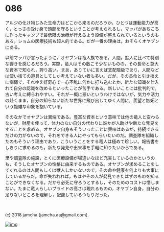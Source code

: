 # 086

アルジの化け物じみた生命力はどこから来るのだろうか。ひとつは運動能力が高く，とっさの受け身で頭部を守るということが考えられるし，マッパがあちこちに作ったキャンプで最低限の治療が行えるよう設備が整えられているというのもある。ショムの医療技術も超人的である。だが一番の理由は，おそらくオヤブンにある。  

以前マッパが言ったように，オヤブンは竜人族である。人間，獣人に比べて特別な響きを感じるだろう。実際，竜人はその数こそ少ないものの，その長命と莫大な資本で知られ，誇り高い。まあ，ありていに言えば支配階級であり，人間などは使い捨ての道具としてしか考えていない者も多い。だが，その長命と引き換えに病弱で，それゆえ好奇心で一心不乱に何かに打ち込むとか，新たな知識を仕入れて自分の認識を改めるといったことが苦手である。新しいことには批判的で，古い考えに縛られやすい。それが一概に悪いというわけではないが，気力や活力の赴くまま，自分の知らない新たな世界に飛び出してゆく人間に，羨望と嫉妬という複雑な印象を抱いている。  

そのなかでオヤブンは異端である。豊富な資本という意味では他の竜人と変わらないが，財産を使って，体力のない自分の代わりに誰かが人助けや新たな発見をすることを求める。オヤブン自身もそういったことに興味はあるが，持続できるだけの力がないので，それをできる人にやってもらいたいのだ。調査隊を組織したのもそういう理由であり，こういうことをする竜人は極めて珍しい。報告書をしきりに求めるのも，新たな発見や出来事を手軽に知りたいからである。  

里や調査隊の施設，とくに医療設備が場違いなほど充実しているのかというのも，そうしたオヤブンの性格に由来するものである。オヤブンが求めることをしてくれるのは人間もしくは獣人しかいないので，その命や健康を何よりも大事にしているからだ。命が失われれば，もはやその人が発見できたはずのものを知ることができなくなる。だから必死に守ろうとするし，そのためのコストは惜しまない。たまに竜人らしいプライドの高さは現れるものの，オヤブン自身，自分の足りないところを理解し，配慮しているつもりだった。  

<br>  
<br>  
(c) 2018 jamcha (jamcha.aa@gmail.com).  

[![img](http://i.creativecommons.org/l/by-nc-sa/4.0/88x31.png)](http://creativecommons.org/licenses/by-nc-sa/4.0/deed)